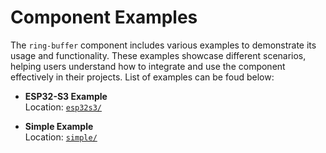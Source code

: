# Component Examples

The `ring-buffer` component includes various examples to demonstrate its usage and functionality. These examples showcase different scenarios, helping users understand how to integrate and use the component effectively in their projects. List of examples can be foud below:

- **ESP32-S3 Example**  
  Location: [`esp32s3/`](./esp32s3/)

- **Simple Example**  
  Location: [`simple/`](./simple/)